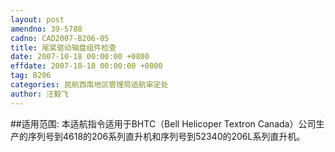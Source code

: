 ```yaml
---
layout: post
amendno: 39-5788
cadno: CAD2007-B206-05
title: 尾桨驱动轴盘组件检查
date: 2007-10-18 00:00:00 +0800
effdate: 2007-10-18 00:00:00 +0800
tag: B206
categories: 民航西南地区管理局适航审定处
author: 汪毅飞
---
```


##适用范围:
本适航指令适用于BHTC（Bell Helicoper Textron Canada）公司生产的序列号到4618的206系列直升机和序列号到52340的206L系列直升机。

